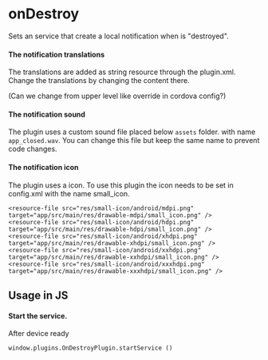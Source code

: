 onDestroy
========================

Sets an service that create a local notification when is "destroyed".

#### The notification translations
The translations are added as string resource through the plugin.xml. 
Change the translations by changing the content there. 

(Can we change from upper level like override in cordova config?)

#### The notification sound
The plugin uses a custom sound file placed below ``assets`` folder. with name ``app_closed.wav``. 
You can change this file but keep the same name to prevent code changes. 

#### The notification icon
The plugin uses a icon. To use this plugin the icon needs to be set in config.xml with the name small_icon.
````
<resource-file src="res/small-icon/android/mdpi.png" target="app/src/main/res/drawable-mdpi/small_icon.png" />
<resource-file src="res/small-icon/android/hdpi.png" target="app/src/main/res/drawable-hdpi/small_icon.png" />
<resource-file src="res/small-icon/android/xhdpi.png" target="app/src/main/res/drawable-xhdpi/small_icon.png" />
<resource-file src="res/small-icon/android/xxhdpi.png" target="app/src/main/res/drawable-xxhdpi/small_icon.png" />
<resource-file src="res/small-icon/android/xxxhdpi.png" target="app/src/main/res/drawable-xxxhdpi/small_icon.png" />
````

Usage in JS
----------------------  

#### Start the service. 
After device ready
````
window.plugins.OnDestroyPlugin.startService ()
````
